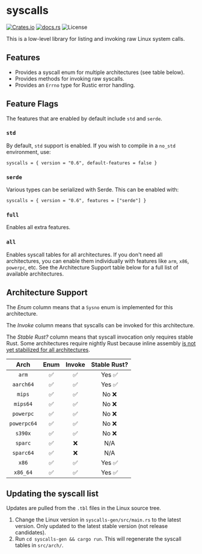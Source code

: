 # syscalls

[![Crates.io](https://img.shields.io/crates/v/syscalls?style=for-the-badge)](https://crates.io/crates/syscalls)
[![docs.rs](https://img.shields.io/docsrs/syscalls?style=for-the-badge)](https://docs.rs/syscalls)
![License](https://img.shields.io/crates/l/syscalls.svg?style=for-the-badge)

This is a low-level library for listing and invoking raw Linux system calls.

## Features

 - Provides a syscall enum for multiple architectures (see table below).
 - Provides methods for invoking raw syscalls.
 - Provides an `Errno` type for Rustic error handling.

## Feature Flags

The features that are enabled by default include `std` and `serde`.

### `std`

By default, `std` support is enabled. If you wish to compile in a `no_std`
environment, use:
```
syscalls = { version = "0.6", default-features = false }
```

### `serde`

Various types can be serialized with Serde. This can be enabled with:
```
syscalls = { version = "0.6", features = ["serde"] }
```

### `full`

Enables all extra features.

### `all`

Enables syscall tables for all architectures. If you don't need all
architectures, you can enable them individually with features like `arm`, `x86`,
`powerpc`, etc. See the Architecture Support table below for a full list of
available architectures.

## Architecture Support

The *Enum* column means that a `Sysno` enum is implemented for this
architecture.

The *Invoke* column means that syscalls can be invoked for this architecture.

The *Stable Rust?* column means that syscall invocation only requires stable
Rust. Some architectures require nightly Rust because inline assembly [is not
yet stabilized for all architectures][asm_experimental_arch].

[asm_experimental_arch]: https://github.com/rust-lang/rust/issues/93335

|     Arch    | Enum  | Invoke  | Stable Rust?      |
|:-----------:|:-----:|:-------:|:-----------------:|
|       `arm` |   ✅  |    ✅   | Yes ✅            |
|   `aarch64` |   ✅  |    ✅   | Yes ✅            |
|      `mips` |   ✅  |    ✅   | No ❌             |
|    `mips64` |   ✅  |    ✅   | No ❌             |
|   `powerpc` |   ✅  |    ✅   | No ❌             |
| `powerpc64` |   ✅  |    ✅   | No ❌             |
|     `s390x` |   ✅  |    ✅   | No ❌             |
|     `sparc` |   ✅  |    ❌   | N/A               |
|   `sparc64` |   ✅  |    ❌   | N/A               |
|       `x86` |   ✅  |    ✅   | Yes ✅            |
|    `x86_64` |   ✅  |    ✅   | Yes ✅            |

## Updating the syscall list

Updates are pulled from the `.tbl` files in the Linux source tree.

 1. Change the Linux version in `syscalls-gen/src/main.rs` to the latest
    version. Only updated to the latest stable version (not release candidates).
 2. Run `cd syscalls-gen && cargo run`. This will regenerate the syscall tables
    in `src/arch/`.

